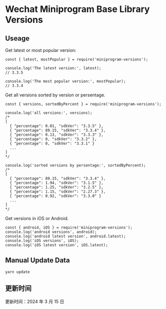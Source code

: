 
# Wechat Miniprogram Base Library Versions

## Useage

Get latest or most popular version:

```;
const { latest, mostPopular } = require('miniprogram-versions');

console.log('The latest version:', latest);
// 3.3.5

console.log('The most popular version:', mostPopular);
// 3.3.4

```

Get all versions sorted by version or persentage.

```
const { versions, sortedByPercent } = require('miniprogram-versions');

console.log('all versions:', versions);
/*
[
  { "percentage": 0.01, "sdkVer": "3.3.5" },
  { "percentage": 89.15, "sdkVer": "3.3.4" },
  { "percentage": 0.13, "sdkVer": "3.3.3" },
  { "percentage": 0, "sdkVer": "3.3.2" },
  { "percentage": 0, "sdkVer": "3.3.1" }
  ...
]
*/

console.log('sorted versions by persentage:', sortedByPercent);
/*
[
  { "percentage": 89.15, "sdkVer": "3.3.4" },
  { "percentage": 1.94, "sdkVer": "3.1.5" },
  { "percentage": 1.25, "sdkVer": "3.2.5" },
  { "percentage": 1.15, "sdkVer": "2.27.3" },
  { "percentage": 0.92, "sdkVer": "3.3.0" }
  ...
]
*/
```

Get versions in iOS or Android.

```
const { android, iOS } = require('miniprogram-versions');
console.log('android versions', android);
console.log('android latest version', android.latest);
console.log('iOS versions', iOS);
console.log('iOS latest version', iOS.latest);
```

## Manual Update Data

```
yarn update
```

## 更新时间

更新时间：2024 年 3 月 15 日
